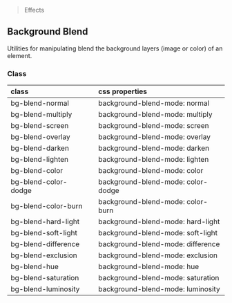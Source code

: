 > Effects

## Background Blend

Utilities for manipulating blend the background layers (image or color) of an element.

### Class

| class |  | css properties |
|:--|:--|:--|
| bg-blend-normal |  | background-blend-mode: normal |
| bg-blend-multiply |  | background-blend-mode: multiply |
| bg-blend-screen |  | background-blend-mode: screen |
| bg-blend-overlay |  | background-blend-mode: overlay |
| bg-blend-darken |  | background-blend-mode: darken |
| bg-blend-lighten |  | background-blend-mode: lighten |
| bg-blend-color |  | background-blend-mode: color |
| bg-blend-color-dodge |  | background-blend-mode: color-dodge |
| bg-blend-color-burn |  | background-blend-mode: color-burn |
| bg-blend-hard-light |  | background-blend-mode: hard-light |
| bg-blend-soft-light |  | background-blend-mode: soft-light |
| bg-blend-difference |  | background-blend-mode: difference |
| bg-blend-exclusion |  | background-blend-mode: exclusion |
| bg-blend-hue |  | background-blend-mode: hue |
| bg-blend-saturation |  | background-blend-mode: saturation |
| bg-blend-luminosity |  | background-blend-mode: luminosity |
